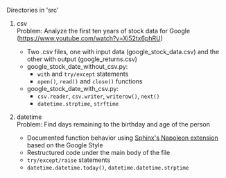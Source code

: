 Directories in 'src'

1. csv<br>
Problem: Analyze the first ten years of stock data for Google (https://www.youtube.com/watch?v=Xi52tx6phRU)
    - Two .csv files, one with input data (google_stock_data.csv) and the other with output (google_returns.csv)
    - google_stock_date_without_csv.py:
        - `with` and `try/except` statements
        - `open()`, `read()` and `close()` functions
    - google_stock_date_with_csv.py:
        - `csv.reader`, `csv.writer`, `writerow()`, `next()`
        - `datetime.strptime`, `strftime`

2. datetime<br>
Problem: Find days remaining to the birthday and age of the person
    - Documented function behavior using [Sphinx's Napoleon extension](https://sphinxcontrib-napoleon.readthedocs.io/en/latest/) based on the Google Style
    - Restructured code under the main body of the file
    - `try/except/raise` statements
    - `datetime.datetime.today()`, `datetime.datetime.strptime`
